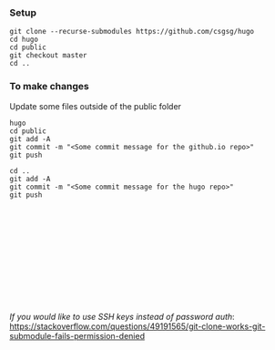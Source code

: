 ### Setup
```
git clone --recurse-submodules https://github.com/csgsg/hugo
cd hugo
cd public
git checkout master
cd ..
```
### To make changes
Update some files outside of the public folder
```
hugo
cd public
git add -A
git commit -m "<Some commit message for the github.io repo>"
git push

cd ..
git add -A
git commit -m "<Some commit message for the hugo repo>"
git push
```  
<br /> 
<br /> 
<br /> 
<br /> 
<br /> 
<br /> 
<br /> 
<br /> 
<br /> 
<br /> 

*If you would like to use SSH keys instead of password auth*: https://stackoverflow.com/questions/49191565/git-clone-works-git-submodule-fails-permission-denied
